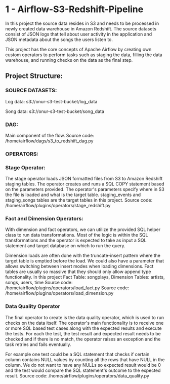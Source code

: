 # 1 - Airflow-S3-Redshift-Pipeline

In this project the source data resides in S3 and needs to be processed in newly created data warehouse in Amazon Redshift.
The source datasets consist of JSON logs that tell about user activity in the application and JSON metadata about the songs the users listen to.

This project has the core concepts of Apache Airflow by creating own custom operators to perform tasks such as staging the data,
filling the data warehouse, and running checks on the data as the final step.

## Project Structure:

### SOURCE DATASETS:

Log data: s3://onur-s3-test-bucket/log_data

Song data: s3://onur-s3-test-bucket/song_data

### DAG:
Main component of the flow.
Source code: /home/airflow/dags/s3_to_redshift_dag.py

### OPERATORS:

### Stage Operator:
The stage operator loads JSON formatted files from S3 to Amazon Redshift staging tables.
The operator creates and runs a SQL COPY statement based on the parameters provided.
The operator's parameters specify where in S3 the file is loaded and what is the target table.
staging_events and staging_songs tables are the target tables in this project.
Source code: /home/airflow/plugins/operators/stage_redshift.py

### Fact and Dimension Operators:
With dimension and fact operators, we can utilize the provided SQL helper class to run data transformations.
Most of the logic is within the SQL transformations and the operator is expected to take as input a SQL statement and target database on which to run the query.

Dimension loads are often done with the truncate-insert pattern where the target table is emptied before the load.
We could also have a parameter that allows switching between insert modes when loading dimensions.
Fact tables are usually so massive that they should only allow append type functionality.
In this project Fact Table: songplays, Dimension Tables: artists, songs, users, time
Source code: /home/airflow/plugins/operators/load_fact.py
Source code: /home/airflow/plugins/operators/load_dimension.py


### Data Quality Operator
The final operator to create is the data quality operator, which is used to run checks on the data itself.
The operator's main functionality is to receive one or more SQL based test cases along with the expected results and execute the tests.
For each the test, the test result and expected result needs to be checked and if there is no match, the operator raises an exception and the task retries and fails eventually.

For example one test could be a SQL statement that checks if certain column contains NULL values by counting all the rows that have NULL in the column.
We do not want to have any NULLs so expected result would be 0 and the test would compare the SQL statement's outcome to the expected result.
Source code: /home/airflow/plugins/operators/data_quality.py
